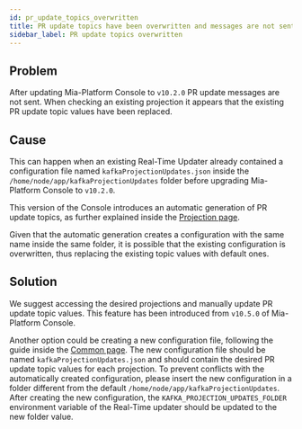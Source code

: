```yaml
---
id: pr_update_topics_overwritten
title: PR update topics have been overwritten and messages are not sent
sidebar_label: PR update topics overwritten
---
```


## Problem

After updating Mia-Platform Console to `v10.2.0` PR update messages are not sent. When checking an existing projection it appears that the existing PR update topic values have been replaced.

## Cause

This can happen when an existing Real-Time Updater already contained a configuration file named `kafkaProjectionUpdates.json` inside the `/home/node/app/kafkaProjectionUpdates` folder before upgrading Mia-Platform Console to `v10.2.0`.

This version of the Console introduces an automatic generation of PR update topics, as further explained inside the [Projection page](/fast_data/configuration/projections.md#pr-update-topic).

Given that the automatic generation creates a configuration with the same name inside the same folder, it is possible that the existing configuration is overwritten, thus replacing the existing topic values with default ones.

## Solution

We suggest accessing the desired projections and manually update PR update topic values. This feature has been introduced from `v10.5.0` of Mia-Platform Console.

Another option could be creating a new configuration file, following the guide inside the [Common page](/fast_data/configuration/realtime_updater/realtime_updater_v7.md#configuration). The new configuration file should be named `kafkaProjectionUpdates.json` and should contain the desired PR update topic values for each projection. To prevent conflicts with the automatically created configuration, please insert the new configuration in a folder different from the default `/home/node/app/kafkaProjectionUpdates`. After creating the new configuration, the `KAFKA_PROJECTION_UPDATES_FOLDER` environment variable of the Real-Time updater should be updated to the new folder value.